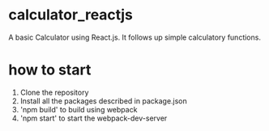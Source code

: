 # calculator_reactjs
A basic Calculator using React.js. It follows up simple calculatory functions.

# how to start
1. Clone the repository
2. Install all the packages described in package.json
3. 'npm build' to build using webpack
4. 'npm start' to start the webpack-dev-server
